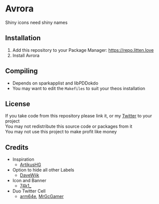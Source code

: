 # Avrora
Shiny icons need shiny names

## Installation
1. Add this repository to your Package Manager: https://repo.litten.love
2. Install Avrora

## Compiling
  - Depends on sparkapplist and libPDDokdo
  - You may want to edit the `Makefiles` to suit your theos installation

## License
If you take code from this repository please link it, or my [Twitter](https://twitter.com/schneelittchen) to your project  
You may not redistribute this source code or packages from it  
You may not use this project to make profit like money

## Credits
  - Inspiration
    - [ArtikusHG](https://twitter.com/ArtikusHG)
  - Option to hide all other Labels
    - [DaveWijk](https://twitter.com/DaveWijk)
  - Icon and Banner
    - [74k1_](https://twitter.com/74k1_)
  - Duo Twitter Cell
    - [arm64e](https://twitter.com/arm64e), [MrGcGamer](https://twitter.com/MrGcGamer)